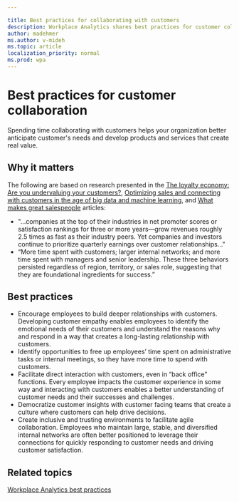 ```yaml
---

title: Best practices for collaborating with customers
description: Workplace Analytics shares best practices for customer collaboration
author: madehmer
ms.author: v-mideh
ms.topic: article
localization_priority: normal 
ms.prod: wpa
---
```


# Best practices for customer collaboration

Spending time collaborating with customers helps your organization better anticipate customer's needs and develop products and services that create real value.

## Why it matters

The following are based on research presented in the [The loyalty economy: Are you undervaluing your customers?](https://insights.office.com/business-performance/the-loyalty-economy-are-you-undervaluing-customers/), [Optimizing sales and connecting with customers in the age of big data and machine learning](https://insights.office.com/sales-excellence/optimizing-sales-workplace-analytics/), and [What makes great salespeople](https://insights.office.com/management-strategy/what-makes-great-salespeople/) articles:

* "...companies at the top of their industries in net promoter scores or satisfaction rankings for three or more years—grow revenues roughly 2.5 times as fast as their industry peers. Yet companies and investors continue to prioritize quarterly earnings over customer relationships..."
* “More time spent with customers; larger internal networks; and more time spent with managers and senior leadership. These three behaviors persisted regardless of region, territory, or sales role, suggesting that they are foundational ingredients for success.”

## Best practices

* Encourage employees to build deeper relationships with customers. Developing customer empathy enables employees to identify the emotional needs of their customers and understand the reasons why and respond in a way that creates a long-lasting  relationship with customers.
* Identify opportunities to free up employees’ time spent on administrative tasks or internal meetings, so they have more time to spend with customers.
* Facilitate direct interaction with customers, even in “back office” functions. Every employee impacts the customer experience in some way and interacting with customers enables a better understanding of customer needs and their successes and challenges.
* Democratize customer insights with customer facing teams that create a culture where customers can help drive decisions.
* Create inclusive and trusting environments to facilitate agile collaboration. Employees who maintain large, stable, and diversified internal networks are often better positioned to leverage their connections for quickly responding to customer needs and driving customer satisfaction.

## Related topics

[Workplace Analytics best practices](gm-best-practices.md)